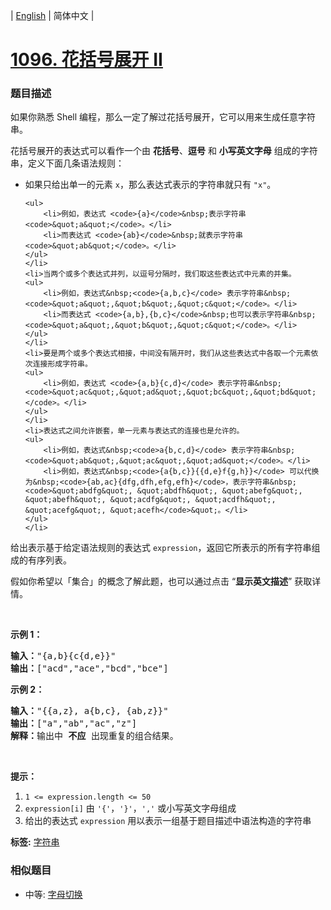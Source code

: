 | [English](README_EN.md) | 简体中文 |

# [1096. 花括号展开 II](https://leetcode-cn.com/problems/brace-expansion-ii)
 ### 题目描述
<p>如果你熟悉 Shell 编程，那么一定了解过花括号展开，它可以用来生成任意字符串。</p>

<p>花括号展开的表达式可以看作一个由 <strong>花括号</strong>、<strong>逗号</strong> 和 <strong>小写英文字母</strong> 组成的字符串，定义下面几条语法规则：</p>

<ul>
	<li>如果只给出单一的元素&nbsp;<code>x</code>，那么表达式表示的字符串就只有&nbsp;<code>&quot;x&quot;</code>。&nbsp;

	<ul>
		<li>例如，表达式 <code>{a}</code>&nbsp;表示字符串 <code>&quot;a&quot;</code>。</li>
		<li>而表达式 <code>{ab}</code>&nbsp;就表示字符串 <code>&quot;ab&quot;</code>。</li>
	</ul>
	</li>
	<li>当两个或多个表达式并列，以逗号分隔时，我们取这些表达式中元素的并集。
	<ul>
		<li>例如，表达式&nbsp;<code>{a,b,c}</code> 表示字符串&nbsp;<code>&quot;a&quot;,&quot;b&quot;,&quot;c&quot;</code>。</li>
		<li>而表达式 <code>{a,b},{b,c}</code>&nbsp;也可以表示字符串&nbsp;<code>&quot;a&quot;,&quot;b&quot;,&quot;c&quot;</code>。</li>
	</ul>
	</li>
	<li>要是两个或多个表达式相接，中间没有隔开时，我们从这些表达式中各取一个元素依次连接形成字符串。
	<ul>
		<li>例如，表达式 <code>{a,b}{c,d}</code> 表示字符串&nbsp;<code>&quot;ac&quot;,&quot;ad&quot;,&quot;bc&quot;,&quot;bd&quot;</code>。</li>
	</ul>
	</li>
	<li>表达式之间允许嵌套，单一元素与表达式的连接也是允许的。
	<ul>
		<li>例如，表达式&nbsp;<code>a{b,c,d}</code> 表示字符串&nbsp;<code>&quot;ab&quot;,&quot;ac&quot;,&quot;ad&quot;​​​​​​</code>。</li>
		<li>例如，表达式&nbsp;<code>{a{b,c}}{{d,e}f{g,h}}</code> 可以代换为&nbsp;<code>{ab,ac}{dfg,dfh,efg,efh}</code>，表示字符串&nbsp;<code>&quot;abdfg&quot;, &quot;abdfh&quot;, &quot;abefg&quot;, &quot;abefh&quot;, &quot;acdfg&quot;, &quot;acdfh&quot;, &quot;acefg&quot;, &quot;acefh</code>&quot;。</li>
	</ul>
	</li>
</ul>

<p>给出表示基于给定语法规则的表达式&nbsp;<code>expression</code>，返回它所表示的所有字符串组成的有序列表。</p>

<p>假如你希望以「集合」的概念了解此题，也可以通过点击 &ldquo;<strong>显示英文描述</strong>&rdquo; 获取详情。</p>

<p>&nbsp;</p>

<p><strong>示例 1：</strong></p>

<pre><strong>输入：</strong>&quot;{a,b}{c{d,e}}&quot;
<strong>输出：</strong>[&quot;acd&quot;,&quot;ace&quot;,&quot;bcd&quot;,&quot;bce&quot;]
</pre>

<p><strong>示例 2：</strong></p>

<pre><strong>输入：</strong>&quot;{{a,z}, a{b,c}, {ab,z}}&quot;
<strong>输出：</strong>[&quot;a&quot;,&quot;ab&quot;,&quot;ac&quot;,&quot;z&quot;]
<strong>解释：</strong>输出中 <strong>不应 </strong>出现重复的组合结果。
</pre>

<p>&nbsp;</p>

<p><strong>提示：</strong></p>

<ol>
	<li><code>1 &lt;= expression.length &lt;= 50</code></li>
	<li><code>expression[i]</code> 由 <code>&#39;{&#39;</code>，<code>&#39;}&#39;</code>，<code>&#39;,&#39;</code>&nbsp;或小写英文字母组成</li>
	<li>给出的表达式&nbsp;<code>expression</code>&nbsp;用以表示一组基于题目描述中语法构造的字符串</li>
</ol>

**标签:**  [字符串](https://leetcode-cn.com/tag/string) 
 ### 相似题目
- 中等:	[字母切换](https://leetcode-cn.com/problems/brace-expansion) 
